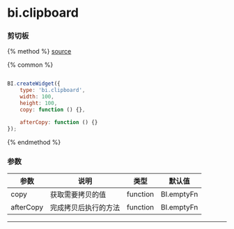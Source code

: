 # bi.clipboard

### 剪切板

{% method %}
[source](https://jsfiddle.net/fineui/kLzq99c3/)

{% common %}
```javascript

BI.createWidget({
    type: 'bi.clipboard',
    width: 100,
    height: 100,
    copy: function () {},

    afterCopy: function () {}
});

```

{% endmethod %}



### 参数

| 参数        | 说明         | 类型       | 默认值        |
| --------- | ---------- | -------- | ---------- |
| copy      | 获取需要拷贝的值   | function | BI.emptyFn |
| afterCopy | 完成拷贝后执行的方法 | function | BI.emptyFn |

------